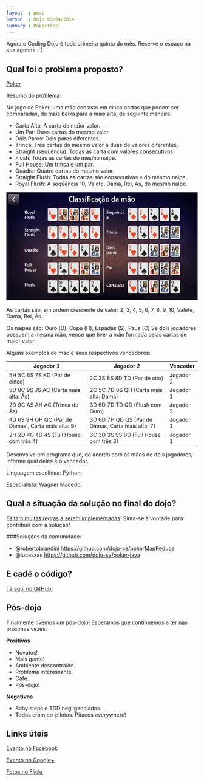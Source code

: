 ```yaml
---
layout  : post
person  : Dojo 03/04/2014
summary : Pokerface!
---
```


Agora o Coding Dojo é toda primeira quinta do mês. Reserve o espaço na sua agenda :-)

## Qual foi o problema proposto?

[Poker](http://dojopuzzles.com/problemas/exibe/poker/ "DojoPuzzles")

Resumo do problema: 

No jogo de Poker, uma mão consiste em cinco cartas que podem ser comparadas, da mais baixa para a mais alta, da seguinte maneira:

- Carta Alta: A carta de maior valor.
- Um Par: Duas cartas do mesmo valor.
- Dois Pares: Dois pares diferentes.
- Trinca: Três cartas do mesmo valor e duas de valores diferentes.
- Straight (seqüência): Todas as carta com valores consecutivos.
- Flush: Todas as cartas do mesmo naipe.
- Full House: Um trinca e um par.
- Quadra: Quatro cartas do mesmo valor.
- Straight Flush: Todas as cartas são consecutivas e do mesmo naipe.
- Royal Flush: A seqüência 10, Valete, Dama, Rei, Ás, do mesmo naipe.

![Exemplos](/images/2014-04-03-coding_dojo_2.png "Exemplos de mãos")

As cartas são, em ordem crescente de valor: 2, 3, 4, 5, 6, 7, 8, 9, 10, Valete, Dama, Rei, Ás.

Os naipes são: Ouro (D), Copa (H), Espadas (S), Paus (C)
Se dois jogadores possuem a mesma mão, vence que tiver a mão formada pelas cartas de maior valor.

Alguns exemplos de mão e seus respectivos vencedores:

| Jogador 1 | Jogador 2 | Vencedor |
|------------|-----------|-----------|
|5H 5C 6S 7S KD (Par de cinco) | 2C 3S 8S 8D TD (Par de oito) | Jogador 2|
|5D 8C 9S JS AC (Carta mais alta: Ás) | 2C 5C 7D 8S QH (Carta mais alta: Dama) | Jogador 1|
|2D 9C AS AH AC (Trinca de Ás) | 3D 6D 7D TD QD (Flush com Ouro)| Jogador 2|
|4D 6S 9H QH QC (Par de Damas , Carta mais alta: 9) | 3D 6D 7H QD QS (Par de Damas, Carta mais alta: 7) | Jogador 1|
|2H 2D 4C 4D 4S (Full House com três 4) | 3C 3D 3S 9S 9D (Full House com três 3) | Jogador 1|


Desenvolva um programa que, de acordo com as mãos de dois jogadores, informe qual deles é o vencedor.

Linguagem escolhida: Python. 

Especialista: Wagner Macedo.

## Qual a situação da solução no final do dojo?

[Faltam muitas regras a serem implementadas](https://github.com/dojo-se/poker/issues/1). Sinta-se à vontade para contribuir com a solução!

###Soluções da comunidade:
- @robertobrandini https://github.com/dojo-se/pokerMapReduce
- @lucasxas https://github.com/dojo-se/poker-java

## E cadê o código?

[Tá aqui no GitHub!](https://github.com/dojo-se/poker)

## Pós-dojo

Finalmente tivemos um pós-dojo! Esperamos que continuemos a ter nas próximas vezes.

**Positivos**

- Novatos!
- Mais gente!
- Ambiente descontraído.
- Problema interessante.
- Café.
- Pós-dojo!

**Negativos**

- Baby steps e TDD negligenciados.
- Todos eram co-pilotos. Pitacos everywhere!


## Links úteis

[Evento no Facebook](https://www.facebook.com/events/649326105103737/)

[Evento no Google+](https://plus.google.com/events/cp070id92gf7gj1ap9carns8umc?authkey=CLa2leWxx8vxsQE)

[Fotos no Flickr](http://www.flickr.com/photos/erickmendonca/sets/72157641953730615/)
